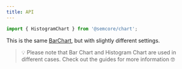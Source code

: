 ```yaml
---
title: API
---
```


```js
import { HistogramChart } from '@semcore/chart';
```

This is the same [BarChart](/data-display/bar-chart), but with slightly different settings.

> 💡 Please note that Bar Chart and Histogram Chart are used in different cases. Check out the guides for more information 🤓
